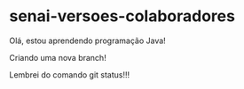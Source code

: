 # senai-versoes-colaboradores

Olá, estou aprendendo programação Java!


Criando uma nova branch!

Lembrei do comando git status!!!

